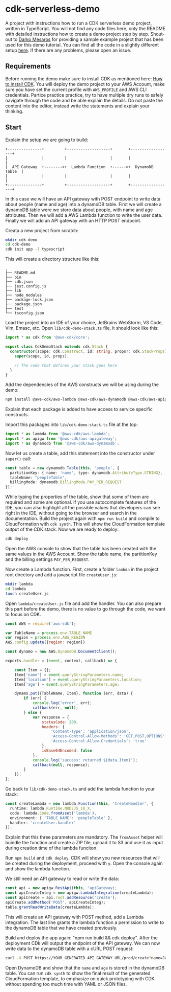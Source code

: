 # cdk-serverless-demo

A project with instructions how to run a CDK serverless demo project, written in TypeScript.
You will not find any code files here, only the README with detailed instructions how to create a demo project step by step.
Shout-out to [Darko Mesaros](https://github.com/darko-mesaros) for providing a sample example project that has been used for this demo tutorial. You can find all the code in a slightly different setup [here](https://github.com/darko-mesaros/aws-cdk-for-serverless). If there are any problems, please open an issue.

## Requirements

Before running the demo make sure to install CDK as mentioned here: [How to install CDK](https://github.com/aws/aws-cdk/blob/master/README.md).
You will deploy the demo project to your AWS Account, make sure you have set the current profile with `AWS_PROFILE` and AWS CLI credentials.
Partice practice practice, try to have multiple dry runs to safely navigate through the code and be able explain the details.
Do not paste the content into the editor, instead write the statements and explain your thinking. 

## Start

Explain the setup we are going to build:



    +---------------+         +-------------------+       +------------------+
    |               |         |                   |       |                  |
    |  API Gateway  +-------->+  Lambda Function  +------>+  DynamoDB Table  |
    |               |         |                   |       |                  |
    +---------------+         +-------------------+       +------------------+


In this case we will have an API gateway with POST endpoint to write data about people (name and age) into a dynamoDB table.
First we will create a dynamoDB table were we store data about people, with name and age attributes. 
Then we will add a AWS Lambda function to write the user data.
Finally we will add an API gateway with an HTTP POST endpoint.


Creata a new project from scratch:

```bash
mkdir cdk-demo
cd cdk-demo
cdk init app -l typescript
```

This will create a directory structure like this:

```
.
├── README.md
├── bin
├── cdk.json
├── jest.config.js
├── lib
├── node_modules
├── package-lock.json
├── package.json
├── test
└── tsconfig.json
```

Load the project into an IDE of your choice, JetBrains WebStorm, VS Code, Vim, Emasc, etc.
Open `lib/cdk-demo-stack.ts` file, it should look like this:

```ts
import * as cdk from '@aws-cdk/core';

export class CdkDemoStack extends cdk.Stack {
  constructor(scope: cdk.Construct, id: string, props?: cdk.StackProps) {
    super(scope, id, props);

    // The code that defines your stack goes here
  }
}
```

Add the dependencies of the AWS constructs we will be using during the demo:

```bash
npm install @aws-cdk/aws-lambda @aws-cdk/aws-dynamodb @aws-cdk/aws-apigateway
```

Explain that each package is added to have access to service specific constructs.

Import this packages into `lib/cdk-demo-stack.ts` file at the top:

```ts
import * as lambda from '@aws-cdk/aws-lambda';
import * as apigw from '@aws-cdk/aws-apigateway';
import * as dynamodb from '@aws-cdk/aws-dynamodb';
```

Now let us create a table, add this statement into the constructor under `super()` call:

```ts
const table = new dynamodb.Table(this, 'people', {
  partitionKey: { name: 'name', type: dynamodb.AttributeType.STRING},
  tableName: "peopleTable",
  billingMode: dynamodb.BillingMode.PAY_PER_REQUEST
});
```

While typing the properties of the table, show that some of them are required and some are optional.
If you use autocomplete features of the IDE, you can also highlight all the possible values that developers can see right in the IDE, without going to the browser and search in the documentation.
Build the project again with `npm run build` and compile to CloudFormation with `cdk synth`.
This will show the CloudFormation template output of the CDK stack.
Now we are ready to deploy:

```bash
cdk deploy
```

Open the AWS console to show that the table has been created with the same values in the AWS Account. Show the table name, the partitionKey and the billing settings `PAY_PER_REQUEST`.

Now create a Lambda function. First, create a folder `lambda` in the project root directory and add a javascript file `createUser.js`:

```bash
mkdir lambda
cd lambda
touch createUser.js
```

Open `lambda/createUser.js` file and add the handler. You can also prepare this part before the demo, there is no value to go through the code, we want to focus on CDK.

```js
const AWS = require('aws-sdk');

var TableName = process.env.TABLE_NAME
var region = process.env.AWS_REGION
AWS.config.update({region: region})

const dynamo = new AWS.DynamoDB.DocumentClient();

exports.handler = (event, context, callback) => {

    const Item = {};
    Item['name'] = event.queryStringParameters.name;
    Item['location'] = event.queryStringParameters.location;
    Item['age'] = event.queryStringParameters.age;

    dynamo.put({TableName, Item}, function (err, data) {
        if (err) {
            console.log('error', err);
            callback(err, null);
        } else {
            var response = {
                statusCode: 200,
                headers: {
                    'Content-Type': 'application/json',
                    'Access-Control-Allow-Methods': 'GET,POST,OPTIONS',
                    'Access-Control-Allow-Credentials': 'true'
                },
                isBase64Encoded: false
            };
            console.log('success: returned ${data.Item}');
            callback(null, response);
        }
    });
};
```

Go back to `lib/cdk-demo-stack.ts` and add the lambda function to your stack:

```ts
const createLambda = new lambda.Function(this, 'CreateHandler', {
  runtime: lambda.Runtime.NODEJS_10_X,
  code: lambda.Code.fromAsset('lambda'),
  environment: { 'TABLE_NAME': 'peopleTable' },
  handler: 'createUser.handler'
});
```

Explain that this three parameters are mandatory. The `fromAsset` helper will buindle the function and create a ZIP file, upload it to S3 and use it as input during creation time of the lambda funciton.

Run `npm build` and `cdk deploy`. CDK will show you new resources that will be created during the deployment, proceed with `y`. Open the console again and show the lambda function.

We still need an API gateway to read or write the data:

```ts
const api = new apigw.RestApi(this, "apiGateway);
const apiCreateInteg = new apigw.LambdaIntegration(createLambda);
const apiCreate = api.root.addResource('create');
apiCreate.addMethod('POST', apiCreateInteg);
table.grantReadWriteData(createLambda);
```

This will create an API gateway with POST method, add a Lambda integration. The last line grants the lambda function a permission to write to the dynamoDB table that we have created previously.

Build and deploy the app again: "npm run build && cdk deploy". After the deployment CDk will output the endpoint of the API gateway. We can now write data to the dynamoDB table with a cURL POST request:

```bash
curl -X POST https://YOUR_GENERATED_API_GATEWAY_URL/prod/create?name=Jane&age=42
```

Open DynamoDB and show that the `name` and `age` is stored in the dynamoDB table. You can run `cdk synth` to show the final result of the generated CloudFormation template, to emphasize on quick prototyping with CDK without spending too much time with YAML or JSON files.
